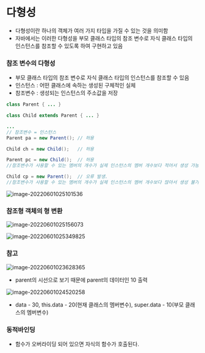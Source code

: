 # 다형성

- 다형성이란 하나의 객체가 여러 가지 타입을 가질 수 있는 것을 의미함
- 자바에서는 이러한 다형성을 부모 클래스 타입의 참조 변수로 자식 클래스 타입의 인스턴스를 참조할 수 있도록 하여 구현하고 있음

### 참조 변수의 다형성

- 부모 클래스 타입의 참조 변수로 자식 클래스 타입의 인스턴스를 참조할 수 있음
- 인스턴스 : 어떤 클래스에 속하는 생성된 구체적인 실체
- 참조변수 : 생성되는 인스턴스의 주소값을 저장

```java
class Parent { ... }

class Child extends Parent { ... }

...
// 참조변수 = 인스턴스
Parent pa = new Parent(); // 허용

Child ch = new Child();   // 허용

Parent pc = new Child();  // 허용
//참조변수가 사용할 수 있는 멤버의 개수가 실제 인스턴스의 멤버 개수보다 적어서 생성 가능

Child cp = new Parent();  // 오류 발생.
//참조변수가 사용할 수 있는 멤버의 개수가 실제 인스턴스의 멤버 개수보다 많아서 생성 불가
```

![image-20220601025101536](다형성.assets/image-20220601025101536.png)

### 참조형 객체의 형 변환

![image-20220601025156073](다형성.assets/image-20220601025156073.png)

![image-20220601025349825](다형성.assets/image-20220601025349825.png)



### 참고

![image-20220601023628365](다형성.assets/image-20220601023628365.png)

- parent의 시선으로 보기 때문에 parent의 데이터인 10 출력

![image-20220601024520258](다형성.assets/image-20220601024520258.png)

- data - 30, this.data - 20(현재 클래스의 멤버변수), super.data - 10(부모 클래스의 멤버변수)

### 동적바인딩

- 함수가 오버라이딩 되어 있으면 자식의 함수가 호출된다.

